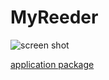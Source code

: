 # MyReeder
![screen shot](https://raw.githubusercontent.com/mqshen/MyReader/master/Screen%20Shot%201.png)


[application package](http://pan.baidu.com/s/1sjNpZzB)
